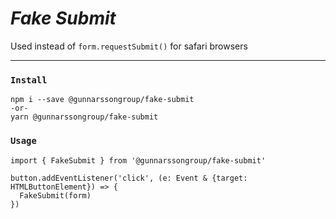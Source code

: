# _Fake Submit_

Used instead of `form.requestSubmit()` for safari browsers

---

### `Install`

```
npm i --save @gunnarssongroup/fake-submit
-or-
yarn @gunnarssongroup/fake-submit
```

### `Usage`
```
import { FakeSubmit } from '@gunnarssongroup/fake-submit'

button.addEventListener('click', (e: Event & {target: HTMLButtonElement}) => {
  FakeSubmit(form)
})
```
